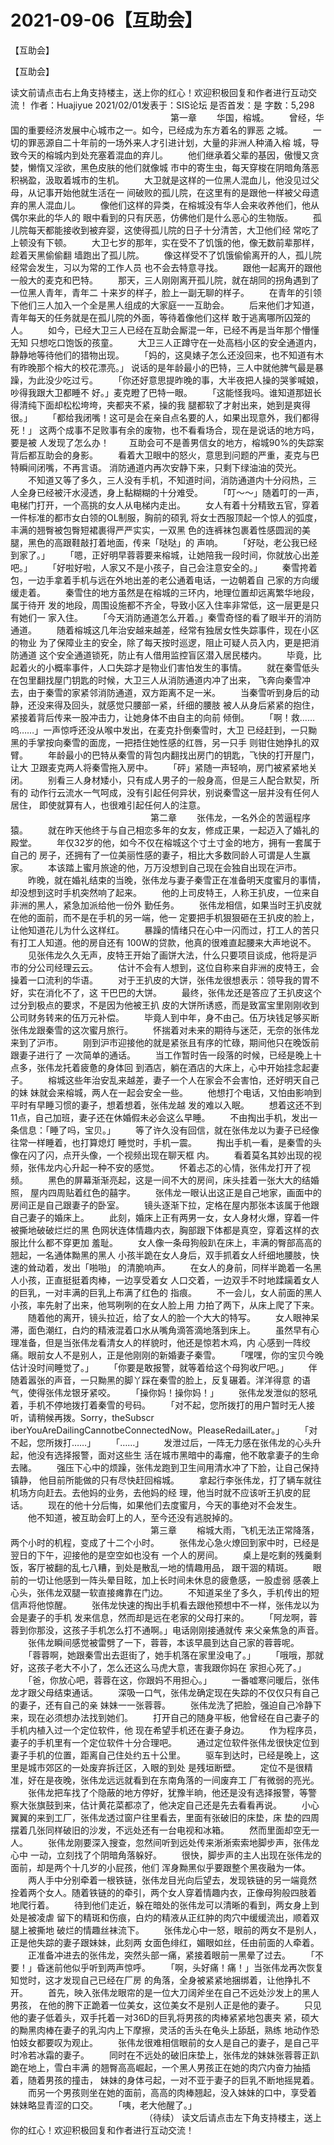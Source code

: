 # 2021-09-06【互助会】



【互助会】



【互助会】
 
读文前请点击右上角支持楼主，送上你的红心！欢迎积极回复和作者进行互动交流！
 作者：Huajiyue 2021/02/01发表于：SIS论坛 是否首发：是 字数：5,298
 　　
 　　　　　　　　　　　　　　　　第一章
 　　华国，榕城。
 　　曾经，华国的重要经济发展中心城市之一。如今，已经成为东方着名的罪恶 之城。
 　　一切的罪恶源自二十年前的一场外来人才引进计划，大量的非洲人种涌入榕 城，导致今天的榕城内到处充塞着混血的弃儿。
 　　他们继承着父辈的基因，傲慢又贪婪，懒惰又淫欲，黑色皮肤的他们就像城 市中的寄生虫，每天穿梭在阴暗角落恶积祸盈，汲取着城市的生机。
 　　大卫就是这样的一位黑人混血儿，他没见过父母，从记事开始他就生活在一 间破败的孤儿院，在这里有的是跟他一样被父母遗弃的黑人混血儿。
 　　像他们这样的异类，在榕城没有华人会来收养他们，他从偶尔来此的华人的 眼中看到的只有厌恶，仿佛他们是什么恶心的生物版。
 　　孤儿院每天都能接收到被弃婴，这使得孤儿院的日子十分清苦，大卫他们经 常吃了上顿没有下顿。
 　　大卫七岁的那年，实在受不了饥饿的他，像无数前辈那样，趁着天黑偷偷翻 墙跑出了孤儿院。
 　　像这样受不了饥饿偷偷离开的人，孤儿院经常会发生，习以为常的工作人员 也不会去特意寻找。
 　　跟他一起离开的跟他一般大的麦克和巴特。
 　　那天，三人刚刚离开孤儿院，就在胡同的拐角遇到了一位黑人青年，青年二 十来岁的样子，脸上一副无聊的样子。
 　　在青年的引领下他们三人加入一个全是黑人组成的大家庭一一互助会。
 　　后来他们才知道，青年每天的任务就是在孤儿院的外面，等待着像他们这样 敢于逃离哪所囚笼的人。
 　　如今，已经大卫三人已经在互助会厮混一年，已经不再是当年那个懵懂无知 只想吃口饱饭的孩童。
 　　大卫三人正蹲守在一处高档小区的安全通道内，静静地等待他们的猎物出现。
 　　「妈的，这臭婊子怎么还没回来，也不知道有木有昨晚那个榕大的校花漂亮。」 说话的是年龄最小的巴特，三人中就他脾气最是暴躁，为此没少吃过亏。
 　　「你还好意思提昨晚的事，大半夜把人操的哭爹喊娘，吵得我跟大卫都睡不 好。」麦克瞪了巴特一眼。
 　　「这能怪我吗。谁知道那妞长得清纯下面却松松垮垮，夹都夹不紧，操的我 腿都软了才射出来，她到是爽得很。」
 　　「都给我闭嘴！这可是会在亲自点名要的人，如果出现意外，我们都得死！」 这两个成事不足败事有余的废物，也不看看场合，现在是说话的地方吗，要是被 人发现了怎么办！
 　　互助会可不是善男信女的地方，榕城90%的失踪案背后都互助会的身影。
 　　看着大卫眼中的怒火，意思到问题的严重，麦克与巴特瞬间闭嘴，不再言语。 消防通道内再次安静下来，只剩下绿油油的荧光。
 　　不知道又等了多久，三人没有手机，不知道时间，消防通道内十分闷热，三 人全身已经被汗水浸透，身上黏糊糊的十分难受。
 　　「叮～～」随着叮的一声，电梯门打开，一个高挑的女人从电梯内走出。
 　　女人有着十分精致五官，穿着一件标准的都市女白领的OL制服，胸前的硕乳 将女士西服顶起一个惊人的弧度，丰满的翘臀被包臀短裙裹得严严实实，一双黑 色的连裤袜包裹着性感圆润的美腿，黑色的高跟鞋敲打着地面，传来「哒哒」的 声响。
 　　「好哒，老公我已经到家了。」
 　　「嗯，正好明早蓉蓉要来榕城，让她陪我一段时间，你就放心出差吧。」
 　　「好啦好啦，人家又不是小孩子，自己会注意安全的。」
 　　秦雪挎着包，一边手拿着手机与远在外地出差的老公通着电话，一边朝着自 己家的方向缓缓走着。
 　　秦雪住的地方虽然是在榕城的三环内，地理位置却远离繁华地段，属于待开 发的地段，周围设施都不齐全，导致小区入住率非常低，这一层更是只有她们一 家入住。
 　　「今天消防通道怎么开着。」秦雪奇怪的看了眼半开的消防通道。
 　　随着榕城这几年治安越来越差，经常有独居女性失踪事件，现在小区的物业 为了保障业主的安全，除了每天按时巡逻，阻止可疑人员入内，更是把消防通道 这个安全通道锁死，防止有人借用监控盲区潜入居民楼内。
 　　毕竟，比起着火的小概率事件，人口失踪才是物业们害怕发生的事情。
 　　就在秦雪低头在包里翻找屋门钥匙的时候，大卫三人从消防通道内冲了出来， 飞奔向秦雪冲去，由于秦雪的家紧邻消防通道，双方距离不足一米。
 　　当秦雪听到身后的动静，还没来得及回头，就感觉只腰部一紧，纤细的腰肢 被人从身后紧紧的抱住，紧接着背后传来一股冲击力，让她身体不由自主的向前 倾倒。
 　　「啊！救……呜……」一声惊呼还没从喉中发出，在麦克扑倒秦雪时，大卫 已经赶到，一只黝黑的手掌按向秦雪的面庞，一把捂住她性感的红唇，另一只手 则钳住她挣扎的双臂。
 　　年龄最小的巴特从秦雪的背包内翻找出房门的钥匙，飞快的打开屋门，让大 卫跟麦克两人将秦雪拖入房中。
 　　「砰」紧随一声轻响，房门被紧紧地关闭。
 　　别看三人身材矮小，只有成人男子的一般身高，但是三人配合默契，所有的 动作行云流水一气呵成，没有引起任何异状，别说秦雪这一层并没有任何人居住， 即使就算有人，也很难引起任何人的注意。
 　　　　　　　　　　　　　　　　第二章
 　　张伟龙，一名外企的苦逼程序猿。
 　　就在昨天他终于与自己相恋多年的女友，修成正果，一起迈入了婚礼的殿堂。
 　　年仅32岁的他，如今不仅在榕城这个寸土寸金的地方，拥有一套属于自己的 房子，还拥有了一位美丽性感的妻子，相比大多数同龄人可谓是人生赢家。
 　　本该踏上蜜月旅途的他，万万没想到自己现在会独自出现在沪市。
 　　昨晚，就在婚礼结束的当晚，张伟龙与妻子秦雪正在准备明天度蜜月的事情， 却没想到这时手机突然响了起来。
 　　他的上司皮特王，人称王扒皮，一位来自非洲的黑人，紧急加派给他一份外 勤任务。
 　　张伟龙相信，如果当时王扒皮就在他的面前，而不是在手机的另一端，他一 定要把手机狠狠砸在王扒皮的脸上，让他知道花儿为什么这样红。
 　　暴躁的情绪只在心中一闪而过，打工人的苦只有打工人知道。他的房自还有 100W的贷款，他真的很难直起腰来大声地说不。
 　　见张伟龙久久无声，皮特王开始了画饼大法，什么只要项目谈成，他将是沪 市的分公司经理云云。
 　　估计不会有人想到，这位自称来自非洲的皮特王，会操着一口流利的华语。
 　　对于王扒皮的大饼，张伟龙很想表示：领导我的胃不好，实在消化不了，这 干巴巴的大饼。
 　　最终，张伟龙还是答应了王扒皮这个过分到极点的要求，不是因为他被王扒 皮的大饼所诱惑，而是致富宝里刚刚收到公司财务转来的伍万元补偿。
 　　毕竟人到中年，身不由己。伍万块钱足够买断张伟龙跟秦雪的这次蜜月旅行。
 　　怀揣着对未来的期待与迷茫，无奈的张伟龙来到了沪市。
 　　刚到沪市迎接他的就是紧张且有序的忙碌，期间他只在晚饭前跟妻子进行了 一次简单的通话。
 　　当工作暂时告一段落的时候，已经是晚上十点多，张伟龙托着疲惫的身体回 到酒店，躺在酒店的大床上，心中开始挂念起妻子。
 　　榕城这些年治安乱来越差，妻子一个人在家会不会害怕，还好明天自己的妹 妹就会来榕城，两人在一起会安全一些。
 　　他想打个电话，又怕由影响到平时有早睡习惯的妻子，想着想着，张伟龙越 发的难以入眠。
 　　想着这还不到11点，自己加班，妻子还在休婚假未必会这么早睡。
 　　不由掏出手机，发出一条信息：「睡了吗，宝贝。」
 　　等了许久没有回信，就在张伟龙以为妻子已经像往常一样睡着，也打算熄灯 睡觉时，手机一震。
 　　掏出手机一看，是秦雪的头像在闪了闪，点开头像，一个视频出现在聊天框 内。
 　　看着莫名其妙出现的视频，张伟龙内心升起一种不安的感觉。
 　　怀着忐忑的心情，张伟龙打开了视频。
 　　黑色的屏幕渐渐亮起，这是一间不大的房间，床头挂着一张大大的结婚照， 屋内四周贴着红色的囍字。
 　　张伟龙一眼认出这正是自己地家，画面中的房间正是自己跟妻子的卧室。
 　　镜头逐渐下拉，定格在屋内那张本该属于他跟自己妻子的婚床上。
 　　此刻，婚床上正有两男一女，女人身材火爆，穿着一件被撕地破破烂烂的黑 色网状连体情趣内衣，胸部跟下体都是真空，穿着这样的衣服比什么都不穿更加 羞耻。
 　　女人像一条母狗般趴在床上，丰满的臀部高高的翘起，一名通体黝黑的黑人 小孩半跪在女人身后，双手抓着女人纤细地腰肢，快速的耸动着，发出「啪啪」 的清脆响声。
 　　在女人的身前，同样半跪着一名黑人小孩，正直挺挺着肉棒，一边享受着女 人口交着，一边双手不时地蹂躏着女人的巨乳，一对丰满的巨乳上布满了红色的 指痕。
 　　不一会儿，女人前面的黑人小孩，率先射了出来，他骂咧咧的在女人脸上用 力拍了两下，从床上爬了下来。
 　　随着他的离开，镜头拉近，给了女人的脸一个大大的特写。
 　　女人眼神呆滞，面色潮红，白灼的精液混着口水从嘴角滴答滴地落到床上。
 　　虽然早有心理准备，但是当张伟龙看清女人的样貌时，他还是惊若木鸡，内 心感到一阵绞痛。眼前女人不是别人，正是他刚刚的新婚妻子秦雪。
 　　「嘿嘿，你的宝贝今晚估计没时间睡觉了。」
 　　「你要是敢报警，就等着给这个母狗收尸吧。」
 　　伴随着嚣张的声音，一只黝黑的脚丫踩在秦雪的脸上，反复碾着。洋洋得意 的语气，使得张伟龙银牙紧咬。
 　　「操你妈！操你妈！」
 　　张伟龙发泄似的怒吼着，手机不停地拨打着秦雪的号码。
 　　「对不起，您所拨打的用户暂时无人接听，请稍候再拨。Sorry，theSubscr iberYouAreDailingCannotbeConnectedNow。PleaseRedailLater。」
 　　「对不起，您所拨打……」
 　　「……」
 　　发泄过后，一阵无力感在张伟龙的心头升起，他没有选择报警，面对这些生 活在城市黑暗中的毒瘤，他不敢拿妻子的生命去赌。
 　　强压下心中的烦躁，张伟龙跑到卫生间用清水冲了下脸，让自己保持镇静， 他目前所能做的只有尽快赶回榕城。
 　　拿起行李张伟龙，打了辆车就往机场方向赶去。去他妈的业务，去他妈的经 理，他当时就不应该听王扒皮的屁话。
 　　现在的他十分后悔，如果他们去度蜜月，今天的事绝对不会发生。
 　　他不知道，被互助会盯上的人，至今还没有逃脱掉的。
 　　　　　　　　　　　　　　　　第三章
 　　榕城大雨，飞机无法正常降落，两个小时的机程，变成了十二个小时。
 　　张伟龙心急火燎回到家中时，已经是翌日的下午，迎接他的是空空如也没有 一个人的房间。
 　　桌上是吃剩的残羹剩饭，客厅被翻的乱七八糟，到处是散乱一地的情趣用品， 跟干涸的精斑。
 　　眼前的一切让他感到一阵头晕目眩，加上长时间未休息的疲惫感，一股虚弱 感袭上心头，张伟龙双腿一软直接瘫靠在门边。
 　　不知道呆坐了多久，手机传出的短信声将他惊醒。
 　　张伟龙快速的掏出手机看去跟他预想中不一样，张伟龙以为会是妻子的手机 发来信息，然而却是远在老家的父母打来的。
 　　「阿龙啊，蓉蓉到你那没，这孩子手机怎么打不通啊。」电话刚刚接通就传 来父亲焦急的声音。
 　　张伟龙瞬间感觉被雷劈了一下，蓉蓉，本该早晨到达自己家的蓉蓉呢。
 　　「蓉蓉啊，她跟秦雪出去逛街了，她手机落在家里没电了。」
 　　「哦哦，那就好，这孩子老大不小了，怎么还这么马虎大意，害我跟你妈在 家担心死了。」
 　　「爸，你放心吧，蓉蓉在这，你跟妈不用担心。」
 　　一番嘘寒问暖后，张伟龙才跟父母结束通话。
 　　深吸一口气，张伟龙确定现在失踪的不仅仅只有自己的妻子，还有自己的亲 妹妹一一张蓉蓉。
 　　张伟龙洗了把脸，强迫自己冷静下来，现在必须想办法找到她们。
 　　打开自己的随身平板，他曾经在自己妻子的手机内植入过一个定位软件，他 现在希望手机还在妻子身边。
 　　作为程序员，妻子的手机里有一个定位软件十分合理吧。
 　　通过定位软件张伟龙很快定位到妻子手机的位置，距离自己住处约五十公里。
 　　驱车到达时，已经是晚上，这里是城市郊区的一处废弃拆迁区，入眼的到处 是残垣断壁。
 　　定位不是很精准，好在是夜晚，张伟龙远远就看到在东南角落的一间废弃工 厂有微弱的亮光。
 　　张伟龙把车找了个隐蔽的地方停好，犹豫半晌，他还是没有选择报警，等警 察大张旗鼓到来，估计黄花菜都凉了，他决定自己还是先去看看再说。
 　　小心翼翼的来到工厂，张伟龙透过窗户往里看去，里面有张破旧的床垫，床 垫的四周摆着几张同样破旧的沙发，不远处还有一台电视和冰箱。
 　　然而里面却空无一人。
 　　张伟龙刚要深入搜查，忽然间听到远处传来淅淅索索地脚步声，张伟龙心中 一动，立刻找了个阴暗角落躲好。
 　　很快，脚步声的主人出现在张伟龙的面前，却是两个十几岁的小屁孩，他们 浑身黝黑似乎要跟整个黑夜融为一体。
 　　两人手中分别牵着一根铁链，张伟龙目光向后望去，发现铁链的另一端竟然 拴着两个女人。随着铁链的的牵引，两个女人穿着情趣内衣，正像母狗般四肢着 地爬行着。
 　　待到他们走近，躲在暗处的张伟龙可以清晰的看到，两女身上到处是被凌虐 留下的精斑和伤痕，白灼的精液从正红肿的肉穴中缓缓流出，顺着双腿上被撕地 破烂的情趣丝袜流下。
 　　张伟龙心中一怒，眼前的两女不是别人，正是他失踪的妻子跟妹妹，此刻两 女面色绯红，媚眼如丝，任由前面的人牵着。
 　　正准备冲进去的张伟龙，突然头部一痛，紧接着眼前一黑晕了过去。
 　　「不要！」昏迷前他似乎听到两声惊呼。
 　　「啊，头好痛！痛！」当张伟龙再次恢复知觉时，这才发现自己已经在厂房 的角落，全身被紧紧地捆绑着，让他挣扎不开。
 　　首先，映入张伟龙眼帘的是一位大刀阔斧坐在自己不远处沙发上的黑人男孩， 在他的胯下正跪着一位美女，这位美女不是别人正是他的妻子。
 　　只见他的妻子低着头，双手托着一对36D的巨乳将男孩的肉棒紧紧地包裹夹 紧，硕大的黝黑肉棒在妻子的乳沟内上下摩擦，灵活的舌头在龟头上舔舐，熟练 地动作恐怕妓女都要叹为观止。
 　　张伟龙很难相信眼前的女人是自己的妻子，是自己平时冷若冰霜的妻子。
 　　同时在不远处的破旧床垫上，张伟龙的妹妹张蓉蓉正趴跪在地上，雪白丰满 的翘臀高高崛起，一个黑人男孩正在她的肉穴内奋力抽插着，随着男孩的撞击， 妹妹的身体弓起，一对不亚于妻子的巨乳不断地摇晃着。
 　　而另一个男孩则坐在她的面前，高高的肉棒翘起，没入妹妹的口中，享受着 妹妹略显青涩的口交。
 　　「咦，老大他醒了。」
 　　　　　　　　　　　　　　　 （待续） 读文后请点击左下角支持楼主，送上你的红心！欢迎积极回复和作者进行互动交流！



